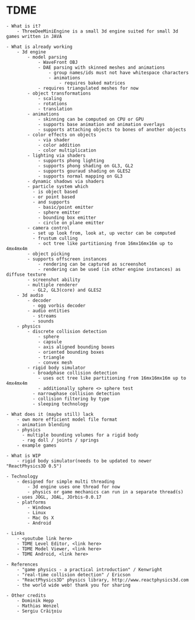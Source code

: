 TDME
====

    - What is it?
        - ThreeDeeMiniEngine is a small 3d engine suited for small 3d games written in JAVA

    - What is already working
        - 3d engine
            - model parsing
                - WaveFront OBJ
                - DAE parsing with skinned meshes and animations
                    - group names/ids must not have whitespace characters
                    - animations
                        - requires baked matrices
                - requires triangulated meshes for now
            - object transformations
                - scaling
                - rotations
                - translation
            - animations
                - skinning can be computed on CPU or GPU
                - supports base animation and animation overlays
                - supports attaching objects to bones of another objects
            - color effects on objects
                - via shader
                - color addition
                - color multiplication
            - lighting via shaders
            	- supports phong lighting
            	- supports phong shading on GL3, GL2
            	- supports gouraud shading on GLES2
            	- supports normal mapping on GL3
            - dynamic shadows via shaders
            - particle system which
              - is object based
              - or point based
              - and supports
                - basic/point emitter
                - sphere emitter
                - bounding box emitter
                - circle on plane emitter
            - camera control
              - set up look from, look at, up vector can be computed
              - frustum culling
                - oct tree like partitioning from 16mx16mx16m up to 4mx4mx4m
            - object picking
            - supports offscreen instances
                - rendering can be captured as screenshot
                - rendering can be used (in other engine instances) as diffuse texture
            - screenshot ability
            - multiple renderer
              - GL2, GL3(core) and GLES2
        - 3d audio
            - decoder
              - ogg vorbis decoder
            - audio entities
              - streams
              - sounds
        - physics
            - discrete collision detection
                - sphere
                - capsule
                - axis aligned bounding boxes
                - oriented bounding boxes
                - triangle
                - convex mesh
            - rigid body simulator
              - broadphase collision detection
              	- uses oct tree like partitioning from 16mx16mx16m up to 4mx4mx4m
              	- additionally sphere <> sphere test
              - narrowphase collision detection
              - collision filtering by type
              - sleeping technology

    - What does it (maybe still) lack
    	- own more efficient model file format
        - animation blending
        - physics
          - multiple bounding volumes for a rigid body
          - rag doll / joints / springs
        - example games

    - What is WIP
        - rigid body simulator(needs to be updated to newer "ReactPhysics3D 0.5")

    - Technology
        - designed for simple multi threading
        	- 3d engine uses one thread for now
        	- physics or game mechanics can run in a separate thread(s)
        - uses JOGL, JOAL, JOrbis-0.0.17
        - platforms
            - Windows
            - Linux
            - Mac Os X
            - Android

    - Links
        - <youtube link here>
		- TDME Level Editor, <link here>
		- TDME Model Viewer, <link here>
		- TDME Android, <link here>

    - References
        - "game physics - a practical introduction" / Kenwright
        - "real-time collision detection" / Ericson
        - "ReactPhysics3D" physics library, http://www.reactphysics3d.com 
        - the world wide web! thank you for sharing

    - Other credits
        - Dominik Hepp
        - Mathias Wenzel
        - Sergiu Crăiţoiu
       
